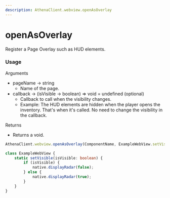```yaml
---
description: AthenaClient.webview.openAsOverlay
---
```


# openAsOverlay

Register a Page Overlay such as HUD elements.

### Usage

Arguments

* pageName -> string
  * Name of the page.
* callback -> (isVisible -> boolean) => void = undefined (optional)
  * Callback to call when the visibility changes.
  * Example: The HUD elements are hidden when the player opens the inventory. That's when it's called. No need to change the visibility in the callback.

Returns

* Returns a void.

```typescript
AthenaClient.webview.openAsOverlay(ComponentName, ExampleWebView.setVisible);

class ExampleWebView {
    static setVisible(isVisible: boolean) {
        if (isVisible) {
            native.displayRadar(false);
        } else {
            native.displayRadar(true);
        }
    }
}
```
